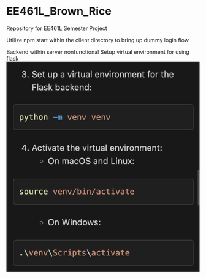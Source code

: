 # EE461L_Brown_Rice
Repository for EE461L Semester Project


Utilize npm start within the client directory to bring up dummy login flow

Backend within server nonfunctional
Setup virtual environment for using flask
![alt text](readme_pngs/image.png)